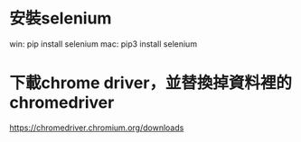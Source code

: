 # 安裝selenium
win: pip install selenium
mac: pip3 install selenium

# 下載chrome driver，並替換掉資料裡的chromedriver
https://chromedriver.chromium.org/downloads


